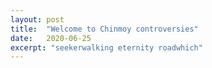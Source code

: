 ```yaml
---
layout: post
title:  "Welcome to Chinmoy controversies"
date:   2020-06-25
excerpt: "seekerwalking eternity roadwhich"
---
```

